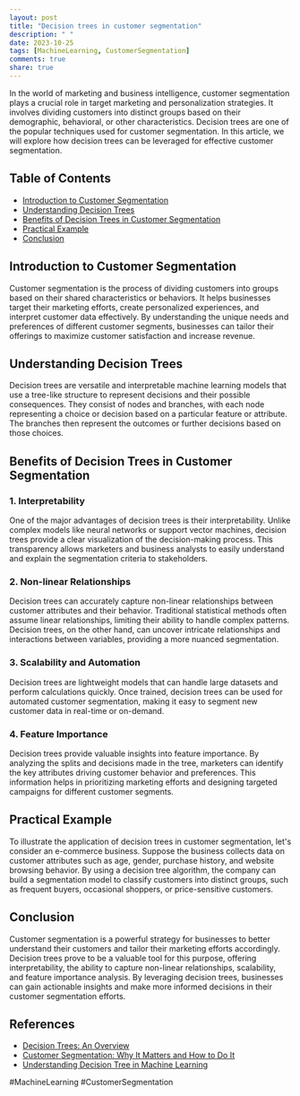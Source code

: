 ```yaml
---
layout: post
title: "Decision trees in customer segmentation"
description: " "
date: 2023-10-25
tags: [MachineLearning, CustomerSegmentation]
comments: true
share: true
---
```


In the world of marketing and business intelligence, customer segmentation plays a crucial role in target marketing and personalization strategies. It involves dividing customers into distinct groups based on their demographic, behavioral, or other characteristics. Decision trees are one of the popular techniques used for customer segmentation. In this article, we will explore how decision trees can be leveraged for effective customer segmentation.

## Table of Contents
- [Introduction to Customer Segmentation](#introduction-to-customer-segmentation)
- [Understanding Decision Trees](#understanding-decision-trees)
- [Benefits of Decision Trees in Customer Segmentation](#benefits-of-decision-trees-in-customer-segmentation)
- [Practical Example](#practical-example)
- [Conclusion](#conclusion)

## Introduction to Customer Segmentation
Customer segmentation is the process of dividing customers into groups based on their shared characteristics or behaviors. It helps businesses target their marketing efforts, create personalized experiences, and interpret customer data effectively. By understanding the unique needs and preferences of different customer segments, businesses can tailor their offerings to maximize customer satisfaction and increase revenue.

## Understanding Decision Trees
Decision trees are versatile and interpretable machine learning models that use a tree-like structure to represent decisions and their possible consequences. They consist of nodes and branches, with each node representing a choice or decision based on a particular feature or attribute. The branches then represent the outcomes or further decisions based on those choices.

## Benefits of Decision Trees in Customer Segmentation
### 1. Interpretability
One of the major advantages of decision trees is their interpretability. Unlike complex models like neural networks or support vector machines, decision trees provide a clear visualization of the decision-making process. This transparency allows marketers and business analysts to easily understand and explain the segmentation criteria to stakeholders.

### 2. Non-linear Relationships
Decision trees can accurately capture non-linear relationships between customer attributes and their behavior. Traditional statistical methods often assume linear relationships, limiting their ability to handle complex patterns. Decision trees, on the other hand, can uncover intricate relationships and interactions between variables, providing a more nuanced segmentation.

### 3. Scalability and Automation
Decision trees are lightweight models that can handle large datasets and perform calculations quickly. Once trained, decision trees can be used for automated customer segmentation, making it easy to segment new customer data in real-time or on-demand.

### 4. Feature Importance
Decision trees provide valuable insights into feature importance. By analyzing the splits and decisions made in the tree, marketers can identify the key attributes driving customer behavior and preferences. This information helps in prioritizing marketing efforts and designing targeted campaigns for different customer segments.

## Practical Example
To illustrate the application of decision trees in customer segmentation, let's consider an e-commerce business. Suppose the business collects data on customer attributes such as age, gender, purchase history, and website browsing behavior. By using a decision tree algorithm, the company can build a segmentation model to classify customers into distinct groups, such as frequent buyers, occasional shoppers, or price-sensitive customers.

## Conclusion
Customer segmentation is a powerful strategy for businesses to better understand their customers and tailor their marketing efforts accordingly. Decision trees prove to be a valuable tool for this purpose, offering interpretability, the ability to capture non-linear relationships, scalability, and feature importance analysis. By leveraging decision trees, businesses can gain actionable insights and make more informed decisions in their customer segmentation efforts.

## References
- [Decision Trees: An Overview](https://towardsdatascience.com/decision-trees-an-overview-439ef4bfa441)
- [Customer Segmentation: Why It Matters and How to Do It](https://blog.hubspot.com/service/customer-segmentation-guide)
- [Understanding Decision Tree in Machine Learning](https://towardsdatascience.com/understanding-decision-tree-in-machine-learning-134d6260912c)

#MachineLearning #CustomerSegmentation
